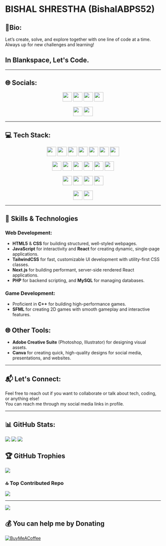 # BISHAL SHRESTHA (BishalABPS52)

## 💫Bio:
Let’s create, solve, and explore together with one line of code at a time.  
Always up for new challenges and learning!

## In Blankspace, Let's Code.

---

## 🌐 Socials:
<p align="center">
 <img src="https://img.shields.io/badge/Facebook-%231877F2.svg?style=for-the-badge&logo=Facebook&logoColor=white" height="30" onclick="window.location.href='https://www.facebook.com/profile.php?id=100067072687802';">
 <img src="https://img.shields.io/badge/Instagram-%23E4405F.svg?style=for-the-badge&logo=Instagram&logoColor=white" height="30" onclick="window.location.href='https://www.instagram.com/bs52.py';">
 <img src="https://img.shields.io/badge/LinkedIn-%230077B5.svg?style=for-the-badge&logo=linkedin&logoColor=white" height="30" onclick="window.location.href='https://www.linkedin.com/in/bishal-shrestha-2b05b1302/';">
 <img src="https://img.shields.io/badge/Discord-%237289DA.svg?style=for-the-badge&logo=discord&logoColor=white" height="30" onclick="window.location.href='https://discord.gg/_bishalshrestha52';">
</p>

<p align="center">
 <img src="https://img.shields.io/badge/X-000000.svg?style=for-the-badge&logo=x&logoColor=white" height="30" onclick="window.location.href='https://x.com/BishalS85851861';">
  <img src="https://img.shields.io/badge/Email-%23D14836.svg?style=for-the-badge&logo=gmail&logoColor=white" height="30" onclick="window.location.href='mailto:bs426808@gmail.com';">
</p>

---

## 💻 Tech Stack:

<p align="center">
  <img src="https://img.shields.io/badge/C-%2300599C.svg?style=for-the-badge&logo=c&logoColor=white" height="30">
  <img src="https://img.shields.io/badge/C++-%2300599C.svg?style=for-the-badge&logo=c%2B%2B&logoColor=white" height="30">
  <img src="https://img.shields.io/badge/JavaScript-%23323330.svg?style=for-the-badge&logo=javascript&logoColor=%23F7DF1E" height="30">
  <img src="https://img.shields.io/badge/Python-3670A0?style=for-the-badge&logo=python&logoColor=ffdd54" height="30">
  <img src="https://img.shields.io/badge/NumPy-%23013243.svg?style=for-the-badge&logo=numpy&logoColor=white" height="30">
  <img src="https://img.shields.io/badge/Matplotlib-%23D55B5B.svg?style=for-the-badge&logo=matplotlib&logoColor=white" height="30">
  <img src="https://img.shields.io/badge/Seaborn-%2307B7A7.svg?style=for-the-badge&logo=seaborn&logoColor=white" height="30">
</p>

<p align="center">
  <img src="https://img.shields.io/badge/Pygame-%23A3A3A3.svg?style=for-the-badge&logo=pygame&logoColor=white" height="30">
  <img src="https://img.shields.io/badge/React-%2361DAFB.svg?style=for-the-badge&logo=react&logoColor=white" height="30">
  <img src="https://img.shields.io/badge/Next.js-%23000000.svg?style=for-the-badge&logo=next.js&logoColor=white" height="30">
  <img src="https://img.shields.io/badge/Git-%23F05033.svg?style=for-the-badge&logo=git&logoColor=white" height="30">

  <img src="https://img.shields.io/badge/HTML-%23E34F26.svg?style=for-the-badge&logo=html5&logoColor=white" height="30">
  <img src="https://img.shields.io/badge/CSS-%231572B6.svg?style=for-the-badge&logo=css3&logoColor=white" height="30">
</p>

<p align="center">
  <img src="https://img.shields.io/badge/TailwindCSS-%2306B6D4.svg?style=for-the-badge&logo=tailwindcss&logoColor=white" height="30">
  <img src="https://img.shields.io/badge/SQL-%2300C4CC.svg?style=for-the-badge&logo=sqlite&logoColor=white" height="30">
  <img src="https://img.shields.io/badge/Adobe-%23FF0000.svg?style=for-the-badge&logo=adobe&logoColor=white" height="30">
  <img src="https://img.shields.io/badge/PHP-%2378B9EB.svg?style=for-the-badge&logo=php&logoColor=white" height="30">
</p>

<p align="center">
  <img src="https://img.shields.io/badge/Jupyter-%23F37626.svg?style=for-the-badge&logo=jupyter&logoColor=white" height="30">
  <img src="https://img.shields.io/badge/MySQL-%234479A1.svg?style=for-the-badge&logo=mysql&logoColor=white" height="30">
</p>


---
  ## 🌟 **Skills & Technologies**

### **Web Development**:
- **HTML5** & **CSS** for building structured, well-styled webpages.
- **JavaScript** for interactivity and **React** for creating dynamic, single-page applications.
- **TailwindCSS** for fast, customizable UI development with utility-first CSS classes.
- **Next.js** for building performant, server-side rendered React applications.
- **PHP** for backend scripting, and **MySQL** for managing databases.

### **Game Development**:
- Proficient in **C++** for building high-performance games.
- **SFML** for creating 2D games with smooth gameplay and interactive features.

## 🌐 **Other Tools**:
- **Adobe Creative Suite** (Photoshop, Illustrator) for designing visual assets.
- **Canva** for creating quick, high-quality designs for social media, presentations, and websites.

---

## 📬 **Let's Connect**:
Feel free to reach out if you want to collaborate or talk about tech, coding, or anything else!  
You can reach me through my social media links in profile.

---

## 📊 GitHub Stats:

![](https://github-readme-stats.vercel.app/api?username=BishalABPS52&theme=dark&hide_border=false&include_all_commits=true&count_private=true)
![](https://github-readme-streak-stats.herokuapp.com/?user=BishalABPS52&theme=dark&hide_border=false)
![](https://github-readme-stats.vercel.app/api/top-langs/?username=BishalABPS52&theme=dark&hide_border=false&include_all_commits=true&count_private=true&layout=compact)

## 🏆 GitHub Trophies
![](https://github-profile-trophy.vercel.app/?username=BishalABPS52&theme=radical&no-frame=true&no-bg=true&margin-w=4)

### 🔝 Top Contributed Repo
![](https://github-contributor-stats.vercel.app/api?username=BishalABPS52&limit=5&theme=transparent&combine_all_yearly_contributions=true)

---
[![](https://visitcount.itsvg.in/api?id=BishalABPS52&icon=0&color=1)](https://visitcount.itsvg.in)

## 💰 You can help me by Donating
[![BuyMeACoffee](https://img.shields.io/badge/Buy%20Me%20a%20Coffee-ffdd00?style=for-the-badge&logo=buy-me-a-coffee&logoColor=black)](https://buymeacoffee.com/bs52.py)




